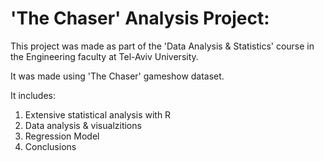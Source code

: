 # 'The Chaser' Analysis Project:

This project was made as part of the 'Data Analysis & Statistics' course in the Engineering faculty at Tel-Aviv University.

It was made using 'The Chaser' gameshow dataset.

It includes:
1. Extensive statistical analysis with R
2. Data analysis & visualzitions
3. Regression Model
4. Conclusions

